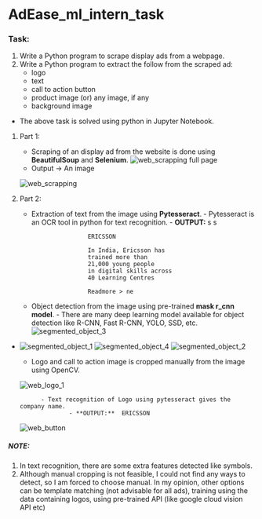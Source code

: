 # AdEase_ml_intern_task

### Task:
1. Write a Python program to scrape display ads from a webpage.
2. Write a Python program to extract the follow from the scraped ad:
    - logo
    - text
    - call to action button
    - product image (or) any image, if any
    - background image

- The above task is solved using python in Jupyter Notebook.

1. Part 1:
    - Scraping of an display ad from the website is done using **BeautifulSoup** and **Selenium**.
    ![web_scrapping full page](https://user-images.githubusercontent.com/58580347/133883623-73971b0a-362e-4676-9b07-57a93b23db78.png)
    - Output -> An image
    
    ![web_scrapping](https://user-images.githubusercontent.com/58580347/133883634-d6290d5d-80fd-466d-8571-ce5626e05073.jpg)



2. Part 2:
    - Extraction of text from the image using **Pytesseract**.
            - Pytesseract is an OCR tool in python for text recognition.
            - **OUTPUT:**
                          s
                          s

                          ERICSSON

                          In India, Ericsson has
                          trained more than
                          21,000 young people
                          in digital skills across
                          40 Learning Centres
                          
                          Readmore > ne
            
    - Object detection from the image using pre-trained **mask r_cnn model**.
            - There are many deep learning model available for object detection like R-CNN, Fast R-CNN, YOLO, SSD, etc. 
            ![segmented_object_3](https://user-images.githubusercontent.com/58580347/133883812-66acdb04-e392-4bea-8e05-76ed615634b0.jpg)
- ![segmented_object_1](https://user-images.githubusercontent.com/58580347/133883816-3c772bd1-ab51-4663-afa7-c247c215241a.jpg)
![segmented_object_4](https://user-images.githubusercontent.com/58580347/133883819-58aa2fe0-b300-4bc9-97c4-84ef593d7bf8.jpg)
![segmented_object_2](https://user-images.githubusercontent.com/58580347/133883821-6f2022c3-a259-4fa8-935c-68fda1076b4b.jpg)
    - Logo and call to action image is cropped manually from the image using OpenCV.
    
   ![web_logo_1](https://user-images.githubusercontent.com/58580347/133883829-ceb9a9eb-ce4d-4974-96b4-003bc950dbb1.jpg)

            - Text recognition of Logo using pytesseract gives the company name.
                    - **OUTPUT:**  ERICSSON
   ![web_button](https://user-images.githubusercontent.com/58580347/133883856-08ee7aba-2d4e-45cf-8192-9bb09a092e0f.jpg)

    

##### NOTE: 
1. In text recognition, there are some extra features detected like symbols.
2. Although manual cropping is not feasible, I could not find any ways to detect, so I am forced to choose manual. In my opinion, other options can be template matching (not advisable for all ads), training using the data containing logos, using pre-trained API (like google cloud vision API etc)


